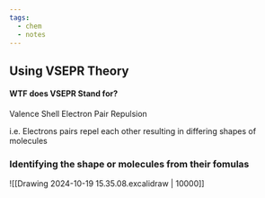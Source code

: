 ```yaml
---
tags:
  - chem
  - notes
---
```

## Using VSEPR Theory
#### WTF does VSEPR Stand for?
Valence Shell Electron Pair Repulsion

i.e. Electrons pairs repel each other resulting in differing shapes of molecules 

### Identifying the shape or molecules from their fomulas

![[Drawing 2024-10-19 15.35.08.excalidraw | 10000]]



